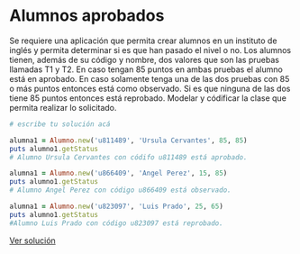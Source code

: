 # Alumnos aprobados

Se requiere una aplicación que permita crear alumnos en un instituto de inglés y permita determinar si es que han pasado el nivel o no. Los alumnos tienen, además de su código y nombre, dos valores que son las pruebas llamadas T1 y T2. En caso tengan 85 puntos en ambas pruebas el alumno está en aprobado. En caso solamente tenga una de las dos pruebas con 85 o más puntos entonces está como observado. Si es que ninguna de las dos tiene 85 puntos entonces está reprobado. Modelar y códificar la clase que permita realizar lo solicitado.  

```ruby
# escribe tu solución acá

alumna1 = Alumno.new('u811489', 'Ursula Cervantes', 85, 85)
puts alumno1.getStatus
# Alumno Ursula Cervantes con códifo u811489 está aprobado.

alumna1 = Alumno.new('u866409', 'Angel Perez', 15, 85)
puts alumno1.getStatus
# Alumno Angel Perez con código u866409 está observado.

alumna1 = Alumno.new('u823097', 'Luis Prado', 25, 65)
puts alumno1.getStatus
#Alumno Luis Prado con código u823097 está reprobado.
```

[Ver solución](../soluciones/nivel-3/alumsno-aprobados.rb)
